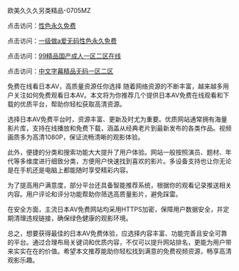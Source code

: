 
欧美久久久另类精品-0705MZ


点击访问：<a href="https://tfda.pages.dev/">性色永久免费</a>

点击访问：<a href="https://cfad.pages.dev/">一级做a爱无码性色永久免费</a>

点击访问：<a href="https://fdhf-454.pages.dev/">99精品国产成人一区二区在线</a>

点击访问：<a href="https://rtj-3zo.pages.dev/">中文字幕精品无码一区二区</a>




免费在线看日本AV，高质量资源任你选择
随着网络资源的不断丰富，越来越多用户关注如何免费观看日本AV。本文将为你推荐几个提供日本AV免费在线观看和下载的优质平台，帮助你轻松获取高清资源。

选择日本AV免费平台时，资源丰富、更新及时尤为重要。优质网站通常拥有海量影片库，支持在线播放和免费下载，涵盖从经典老片到最新发布的各类作品。视频画质多为高清1080P，保证流畅清晰的观影体验。

此外，便捷的分类和搜索功能大大提升了用户体验。网站一般按照演员、题材、年代等多维度进行细致分类，方便用户快速找到喜欢的影片。多设备支持也让你无论是在手机还是电脑上都能随时享受精彩内容。

为了提高用户满意度，部分平台还具备智能推荐系统，根据你的观看记录推送相关内容。用户评论和评分功能帮助你筛选高质量影片，避免踩雷。

在安全方面，主流日本AV免费网站均采用HTTPS加密，保障用户数据安全，并定期清理违规链接，确保绿色健康的观影环境。

总之，想要获得最佳的日本AV免费体验，应选择内容丰富、功能完善且安全可靠的平台。通过合理布局关键词和优质内容，不仅可以提升网站排名，更能为用户带来实实在在的价值。希望本文推荐能助你轻松找到满意的免费视频资源，畅享高清观影乐趣。
























<span style="display:none;">[Canonical link]( https://github.com/thi20250705/thi10 ）</span>

